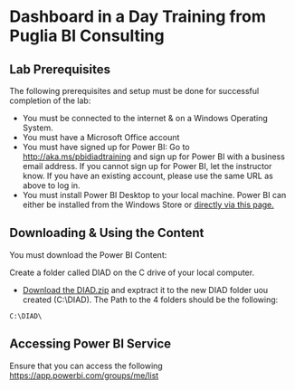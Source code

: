 # Dashboard in a Day Training from Puglia BI Consulting

## Lab Prerequisites

The following prerequisites and setup must be done for successful completion of the lab:

- You must be connected to the internet & on a Windows Operating System.
- You must have a Microsoft Office account
- You must have signed up for Power BI: Go to <http://aka.ms/pbidiadtraining> and sign up for Power BI with a business email address. If you cannot sign up for Power BI, let the instructor know. If you have an existing account, please use the same URL as above to log in.
- You must install Power BI Desktop to your local machine. Power BI can either be installed from the Windows Store or [directly via this page.](https://www.microsoft.com/en-us/download/details.aspx?id=58494)

## Downloading & Using the Content

You must download the Power BI Content: 

Create a folder called DIAD on the C drive of your local computer.

- [Download the DIAD.zip](DIAD.zip) and exptract it to the new DIAD folder uou created (C:\DIAD).
The Path to the 4 folders should be the following:

```
C:\DIAD\
```

## Accessing Power BI Service

Ensure that you can access the following <https://app.powerbi.com/groups/me/list>
